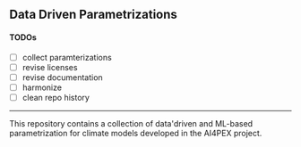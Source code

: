 ## Data Driven Parametrizations

#### TODOs

- [ ] collect paramterizations 
- [ ] revise licenses 
- [ ] revise documentation 
- [ ] harmonize 
- [ ] clean repo history

----------

This repository contains a collection of data'driven and ML-based
parametrization for climate models developed in the AI4PEX project. 







